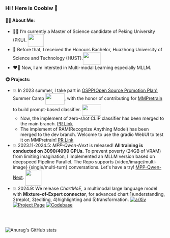 ### Hi ! Here is Coobiw 👋

#### 🙋‍♂️ About Me:

- 👨‍🦰 I’m currently a Master of Science candidate of Peking University (PKU). <img src="https://www.pku.edu.cn/pku_logo_red.png" width = "50" height = "40"  align=center />
- 👦 Before that, I received the Honours Bachelor, Huazhong University of Science and Technology (HUST).<img src="https://upload.wikimedia.org/wikipedia/zh/thumb/a/ab/Huazhong_University_of_Science_%26_Technology_logo.svg/1920px-Huazhong_University_of_Science_%26_Technology_logo.svg.png" width = "55" height = "40" align=center />
- ❤️‍🔥 Now, I am intersted in Multi-modal Learning especially MLLM.

#### 😋 Projects:
- 💥 In 2023 summer, I take part in [OSPP(Open Source Promotion Plan)](https://summer-ospp.ac.cn/) Summer Camp <img src="https://summer-ospp.ac.cn/vite.svg" width = "60" height = "35"  align=center />, with the honor of contributing for [MMPretrain](https://github.com/open-mmlab/mmpretrain) to build prompt-based classifier. <img src="https://oss.openmmlab.com/www/community/mm.png" width = "60" height = "35"  align=center />
   - Now, the implement of zero-shot CLIP classifier has been merged to the main branch. [PR Link](https://github.com/open-mmlab/mmpretrain/pull/1737)
   - The implement of RAM(Recognize Anything Model) has been merged to the dev branch. Welcome to use the gradio WebUI to test it on MMPretrain! [PR Link](https://github.com/open-mmlab/mmpretrain/pull/1802)
- 💥 2023.11-2024.5: *MPP-Qwen-Next* is released! **All training is conducted on 3090/4090 GPUs.** To prevent poverty (24GB of VRAM) from limiting imagination, I implemented an MLLM version based on deepspeed Pipeline Parallel. The Repo supports {video/image/multi-image} {single/multi-turn} conversations. Let's have a try! [MPP-Qwen-Next](https://github.com/Coobiw/MPP-LLaVA). <img src="https://github.com/Coobiw/MiniGPT4Qwen/blob/master/assets/MPPQwen/logo.webp" width = "50" height = "50"  align=center /> 
- 💥 2024.9: We release *ChartMoE*, a multimodal large language model with **Mixture-of-Expert connector**, for advanced chart 1)understanding, 2)replot, 3)editing, 4)highlighting and 5)transformation. [![arXiv](https://img.shields.io/badge/ArXiv-Prepint-red)](https://arxiv.org/abs/2409.03277)  [![Project Page](https://img.shields.io/badge/Project-Page-brightgreen)](https://chartmoe.github.io/) [![Codebase](https://img.shields.io/badge/Github-Repo-pink)]([https://github.com/IDEA-FinAI/ChartMoE](https://github.com/IDEA-FinAI/ChartMoE))
<br />
<br />

![Anurag's GitHub stats](https://github-readme-stats.vercel.app/api?username=Coobiw&show_icons=true&theme=rose)

